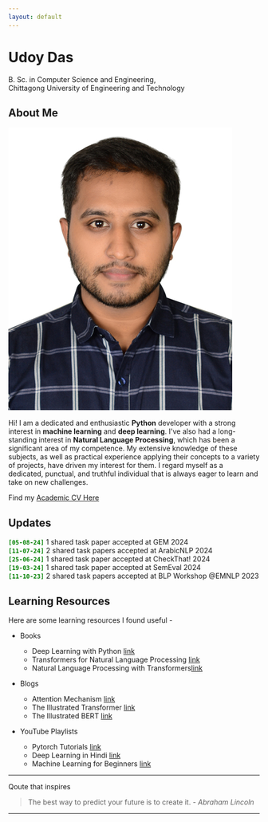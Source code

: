 ```yaml
---
layout: default
---
```

# Udoy Das
B. Sc. in Computer Science and Engineering, <br>
Chittagong University of Engineering and Technology


## About Me

<img class="profile-picture" src="profile.jpg">

Hi! I am a dedicated and enthusiastic **Python** developer with a strong interest in **machine learning** and **deep learning**. I've also had a long-standing interest in **Natural Language Processing**, which has been a significant area of my competence. My extensive knowledge of these subjects, as well as practical experience applying their concepts to a variety of projects, have driven my interest for them. I regard myself as a dedicated, punctual, and truthful individual that is always eager to learn and take on new challenges.

Find my [Academic CV Here](https://drive.google.com/file/d/1razXfyiSXdpKIvBS5LoXjIZisr1MQRra/view?usp=sharing)

## Updates

<code style="color: green"><b>[05-08-24]</b></code> 1 shared task paper accepted at GEM 2024 <br>
<code style="color: green"><b>[11-07-24]</b></code> 2 shared task papers accepted at ArabicNLP 2024 <br>
<code style="color: green"><b>[25-06-24]</b></code> 1 shared task paper accepted at CheckThat! 2024 <br>
<code style="color: green"><b>[19-03-24]</b></code> 1 shared task paper accepted at SemEval 2024 <br>
<code style="color: green"><b>[11-10-23]</b></code> 2 shared task papers accepted at BLP Workshop @EMNLP 2023

## Learning Resources

Here are some learning resources I found useful -

* Books
    - Deep Learning with Python [link](https://www.manning.com/books/deep-learning-with-python)
    - Transformers for Natural Language Processing [link](https://www.packtpub.com/en-us/product/transformers-for-natural-language-processing-9781803247335)
    - Natural Language Processing with Transformers[link](https://www.oreilly.com/library/view/natural-language-processing/9781098136789/)

* Blogs
    - Attention Mechanism [link](https://jalammar.github.io/visualizing-neural-machine-translation-mechanics-of-seq2seq-models-with-attention/)
    - The Illustrated Transformer [link](https://jalammar.github.io/illustrated-transformer/)
    - The Illustrated BERT [link](http://jalammar.github.io/illustrated-bert/)

* YouTube Playlists
    - Pytorch Tutorials [link](https://www.youtube.com/playlist?list=PLqnslRFeH2UrcDBWF5mfPGpqQDSta6VK4)
    - Deep Learning in Hindi [link](https://www.youtube.com/playlist?list=PLKnIA16_RmvYuZauWaPlRTC54KxSNLtNn)
    - Machine Learning for Beginners [link](https://www.youtube.com/playlist?list=PLeo1K3hjS3uvCeTYTeyfe0-rN5r8zn9rw)

---

Qoute that inspires

> The best way to predict your future is to create it. - 
*Abraham Lincoln*

---
